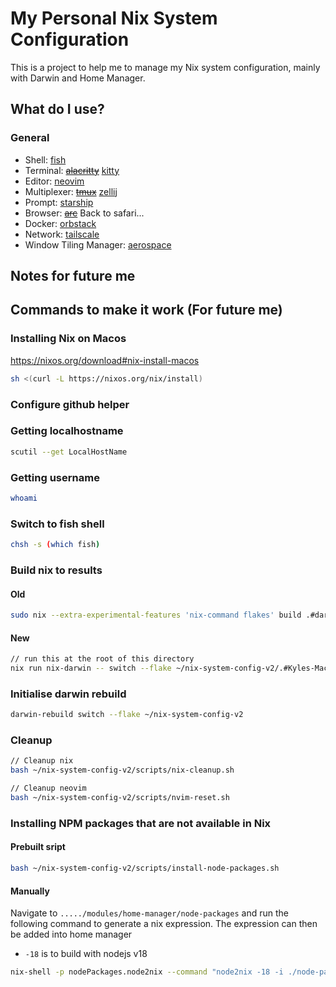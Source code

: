 # My Personal Nix System Configuration

This is a project to help me to manage my Nix system configuration, mainly with Darwin and Home Manager.

## What do I use?

### General

- Shell: [fish](https://fishshell.com/)
- Terminal: ~~[alacritty](https://alacritty.org/)~~ [kitty](https://sw.kovidgoyal.net/kitty/)
- Editor: [neovim](https://neovim.io/)
- Multiplexer: ~~[tmux](https://github.com/tmux/tmux/wiki)~~ [zellij](https://zellij.dev/)
- Prompt: [starship](https://starship.rs/)
- Browser: ~~[arc](https://arc.net/)~~ Back to safari...
- Docker: [orbstack](https://orbstack.dev/)
- Network: [tailscale](https://tailscale.com/)
- Window Tiling Manager: [aerospace](https://nikitabobko.github.io/AeroSpace/guide)

## Notes for future me

## Commands to make it work (For future me)

### Installing Nix on Macos

<https://nixos.org/download#nix-install-macos>

```bash
sh <(curl -L https://nixos.org/nix/install)
```

### Configure github helper

### Getting localhostname

```bash
scutil --get LocalHostName
```

### Getting username

```bash
whoami
```

### Switch to fish shell

```bash
chsh -s (which fish)
```

### Build nix to results

#### Old

```bash
sudo nix --extra-experimental-features 'nix-command flakes' build .#darwinConfigurations.your-local-hostname.system
```

#### New

```bash
// run this at the root of this directory
nix run nix-darwin -- switch --flake ~/nix-system-config-v2/.#Kyles-MacBook-Air
```

### Initialise darwin rebuild

```bash
darwin-rebuild switch --flake ~/nix-system-config-v2
```

### Cleanup

```bash
// Cleanup nix
bash ~/nix-system-config-v2/scripts/nix-cleanup.sh

// Cleanup neovim
bash ~/nix-system-config-v2/scripts/nvim-reset.sh
```

### Installing NPM packages that are not available in Nix

#### Prebuilt sript

```bash
bash ~/nix-system-config-v2/scripts/install-node-packages.sh
```

#### Manually

Navigate to `...../modules/home-manager/node-packages` and run the following command to generate a nix expression. The expression can then be added into home manager

- `-18` is to build with nodejs v18

```bash
nix-shell -p nodePackages.node2nix --command "node2nix -18 -i ./node-packages.json -o node"
```
